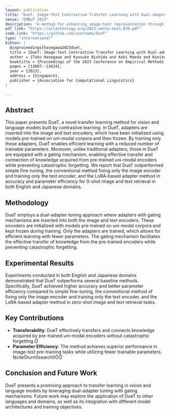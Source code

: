 ```yaml
---
layout: publication
title: "DueT: Image-Text Contrastive Transfer Learning with Dual-adapter Tuning"
venue: "EMNLP 2023"
description: "A method for enhancing image-text representation through contrastive learning and dual-adapter fine-tuning."
pdf_link: "https://aclanthology.org/2023.emnlp-main.839.pdf"
code_link: "https://github.com/username/DueT"
type: "international"
bibtex: |
  @inproceedings{hasegawa2023duet,
  title = {DueT: Image-Text Contrastive Transfer Learning with Dual-adapter Tuning},
  author = {Taku Hasegawa and Kyosuke Nishida and Koki Maeda and Kuniko Saito},
  booktitle = {Proceedings of the 2023 Conference on Empirical Methods in Natural Language Processing (EMNLP 2023)},
  pages = {13607--13624},
  year = {2023},
  address = {Singapore},
  publisher = {Association for Computational Linguistics}
}

---
```


## Abstract

This paper presents DueT, a novel transfer learning method for vision and language models built by contrastive learning. In DueT, adapters are inserted into the image and text encoders, which have been initialized using models pre-trained on uni-modal corpora and then frozen. By training only these adapters, DueT enables efficient learning with a reduced number of trainable parameters. Moreover, unlike traditional adapters, those in DueT are equipped with a gating mechanism, enabling effective transfer and connection of knowledge acquired from pre-trained uni-modal encoders while preventing catastrophic forgetting. We report that DueT outperformed simple fine-tuning, the conventional method fixing only the image encoder and training only the text encoder, and the LoRA-based adapter method in accuracy and parameter efficiency for 0-shot image and text retrieval in both English and Japanese domains.

## Methodology

DueT employs a dual-adapter tuning approach where adapters with gating mechanisms are inserted into both the image and text encoders. These encoders are initialized with models pre-trained on uni-modal corpora and kept frozen during training. Only the adapters are trained, which allows for efficient learning with fewer parameters. The gating mechanism facilitates the effective transfer of knowledge from the pre-trained encoders while preventing catastrophic forgetting.

## Experimental Results

Experiments conducted in both English and Japanese domains demonstrated that DueT outperforms several baseline methods. Specifically, DueT achieved higher accuracy and better parameter efficiency compared to simple fine-tuning, the conventional method of fixing only the image encoder and training only the text encoder, and the LoRA-based adapter method in zero-shot image and text retrieval tasks.

## Key Contributions

- **Transferability**: DueT effectively transfers and connects knowledge acquired by pre-trained uni-modal encoders without catastrophic forgetting.
- **Parameter Efficiency**: The method achieves superior performance in image-text pre-training tasks while utilizing fewer trainable parameters. citeturn0search0

## Conclusion and Future Work

DueT presents a promising approach to transfer learning in vision and language models by leveraging dual-adapter tuning with gating mechanisms. Future work may explore the application of DueT to other languages and domains, as well as its integration with different model architectures and training objectives.
